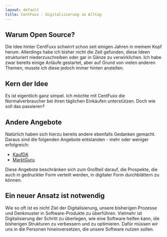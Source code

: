 ```yaml
---
layout: default
title: CentFuxx - Digitalisierung im Alltag
---
```

## Warum Open Source?
Die Idee hinter CentFuxx schwirrt schon seit einigen Jahren in meinem Kopf herum. Allerdings habe ich bisher nicht die Zeit gefunden, diese Ideen strukturiert niederzuschreiben oder gar in Gänze zu verwirklichen. Ich habe zwar bereits einige Anläufe gestartet, aber auf Grund von vielen anderen Themen, musste ich diese jedoch immer hinten anstellen.

## Kern der Idee 
Es ist eigentlich ganz simpel. Ich möchte mit CentFuxx die Normalverbraucher bei ihren täglichen Einkäufen unterstützen. Doch wie soll das passieren?

## Andere Angebote
Natürlich haben sich hierzu bereits andere ebenfalls Gedanken gemacht. Daraus sind die folgenden Angebote entstanden - mehr oder weniger erfolgreich:
* [KaufDA](https://www.kaufda.de/)
* [MarktGuru](https://www.marktguru.de/)

Diese Angebote beschränken sich zum Großteil darauf, die Prospekte, die auch in gedruckter Form verteilt werden, in digitaler Form durchblättern zu können. 

## Ein neuer Ansatz ist notwendig
Wie so oft ist es nicht Ziel der Digitalisierung, unsere bisherigen Prozesse und Denkmuster in Software-Produkte zu überführen. Vielmehr ist Digitalisierung der Schritt zu überlegen, wie eine Software helfen kann, die bisherigen Strukturen zu verbessern und zu optimieren. Dafür müssen wir uns in die Personen hineinversetzen, die unsere Software nutzen sollen.

